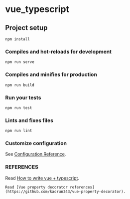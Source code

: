 # vue_typescript

## Project setup
```
npm install
```

### Compiles and hot-reloads for development
```
npm run serve
```

### Compiles and minifies for production
```
npm run build
```

### Run your tests
```
npm run test
```

### Lints and fixes files
```
npm run lint
```

### Customize configuration
See [Configuration Reference](https://cli.vuejs.org/config/).

### REFERENCES
Read [How to write vue + typescript](https://blog.logrocket.com/how-to-write-a-vue-js-app-completely-in-typescript/).
```
Read [Vue property decorator references](https://github.com/kaorun343/vue-property-decorator).
